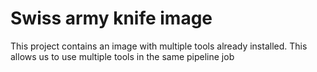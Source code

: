# Swiss army knife image

This project contains an image with multiple tools already installed.
This allows us to use multiple tools in the same pipeline job

